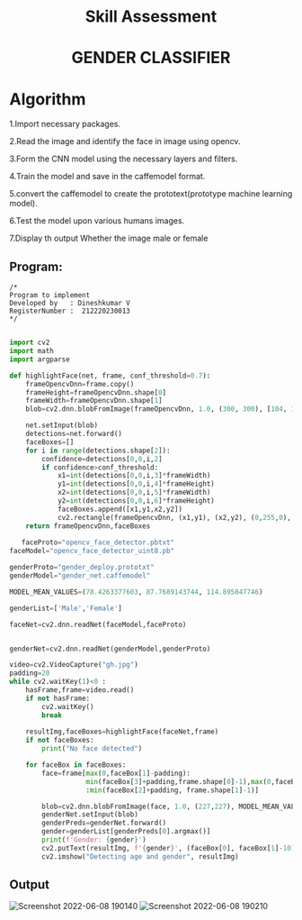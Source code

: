 # <p align="center"> Skill Assessment</p>
# <p align="center"> GENDER CLASSIFIER</p>
# Algorithm
1.Import necessary packages.

2.Read the image and identify  the face in image using opencv.

3.Form the CNN model using the necessary layers and filters.

4.Train the model and save in the caffemodel format.

5.convert the caffemodel to  create the prototext(prototype machine learning model).

6.Test the model upon various humans images.

7.Display th output Whether the image male or female

## Program:
```
/*
Program to implement 
Developed by   : Dineshkumar V
RegisterNumber :  212220230013
*/
```

```python

import cv2
import math
import argparse

def highlightFace(net, frame, conf_threshold=0.7):
    frameOpencvDnn=frame.copy()
    frameHeight=frameOpencvDnn.shape[0]
    frameWidth=frameOpencvDnn.shape[1]
    blob=cv2.dnn.blobFromImage(frameOpencvDnn, 1.0, (300, 300), [104, 117, 123], True, False)

    net.setInput(blob)
    detections=net.forward()
    faceBoxes=[]
    for i in range(detections.shape[2]):
        confidence=detections[0,0,i,2]
        if confidence>conf_threshold:
            x1=int(detections[0,0,i,3]*frameWidth)
            y1=int(detections[0,0,i,4]*frameHeight)
            x2=int(detections[0,0,i,5]*frameWidth)
            y2=int(detections[0,0,i,6]*frameHeight)
            faceBoxes.append([x1,y1,x2,y2])
            cv2.rectangle(frameOpencvDnn, (x1,y1), (x2,y2), (0,255,0), int(round(frameHeight/150)), 8)
    return frameOpencvDnn,faceBoxes
    
   faceProto="opencv_face_detector.pbtxt"
faceModel="opencv_face_detector_uint8.pb"

genderProto="gender_deploy.prototxt"
genderModel="gender_net.caffemodel"

MODEL_MEAN_VALUES=(78.4263377603, 87.7689143744, 114.895847746)

genderList=['Male','Female']

faceNet=cv2.dnn.readNet(faceModel,faceProto)


genderNet=cv2.dnn.readNet(genderModel,genderProto)

video=cv2.VideoCapture("gh.jpg")
padding=20
while cv2.waitKey(1)<0 :
    hasFrame,frame=video.read()
    if not hasFrame:
        cv2.waitKey()
        break
    
    resultImg,faceBoxes=highlightFace(faceNet,frame)
    if not faceBoxes:
        print("No face detected")

    for faceBox in faceBoxes:
        face=frame[max(0,faceBox[1]-padding):
                   min(faceBox[3]+padding,frame.shape[0]-1),max(0,faceBox[0]-padding)
                   :min(faceBox[2]+padding, frame.shape[1]-1)]

        blob=cv2.dnn.blobFromImage(face, 1.0, (227,227), MODEL_MEAN_VALUES, swapRB=False)
        genderNet.setInput(blob)
        genderPreds=genderNet.forward()
        gender=genderList[genderPreds[0].argmax()]
        print(f'Gender: {gender}')
        cv2.putText(resultImg, f'{gender}', (faceBox[0], faceBox[1]-10), cv2.FONT_HERSHEY_SIMPLEX, 0.8, (0,255,255), 2, cv2.LINE_AA)
        cv2.imshow("Detecting age and gender", resultImg)
```

## Output



![Screenshot 2022-06-08 190140](https://user-images.githubusercontent.com/75235789/172630280-dd7ffa93-8c41-4730-b180-99e165b965d5.jpg)
![Screenshot 2022-06-08 190210](https://user-images.githubusercontent.com/75235789/172630292-6d02de4a-2369-443a-acda-1fc001f994ac.jpg)





